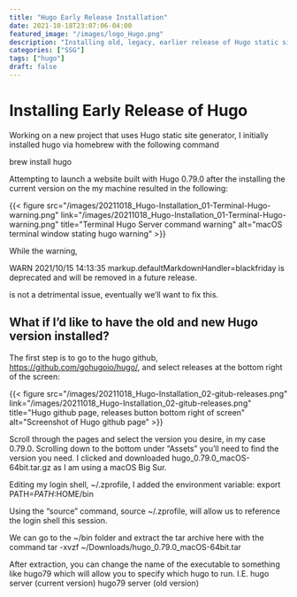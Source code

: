 ```yaml
---
title: "Hugo Early Release Installation"
date: 2021-10-18T23:07:06-04:00
featured_image: "/images/logo_Hugo.png"
description: "Installing old, legacy, earlier release of Hugo static site generator"
categories: ["SSG"]
tags: ["hugo"]
draft: false
---
```



# Installing Early Release of Hugo
Working on a new project that uses Hugo static site generator, I initially installed hugo via homebrew with the following command

brew install hugo

Attempting to launch a website built with Hugo 0.79.0 after the installing the current version on the my machine resulted in the following:

{{< figure src="/images/20211018_Hugo-Installation_01-Terminal-Hugo-warning.png" link="/images/20211018_Hugo-Installation_01-Terminal-Hugo-warning.png" title="Terminal Hugo Server command warning" alt="macOS terminal window stating hugo warning" >}}

While the warning,

WARN 2021/10/15 14:13:35 markup.defaultMarkdownHandler=blackfriday is deprecated and will be removed in a future release. 

is not a detrimental issue, eventually we’ll want to fix this. 

## What if I’d like to have the old and new Hugo version installed?

The first step is to go to the hugo github, https://github.com/gohugoio/hugo/, and select releases at the bottom right of the screen:

{{< figure src="/images/20211018_Hugo-Installation_02-gitub-releases.png" link="/images/20211018_Hugo-Installation_02-gitub-releases.png" title="Hugo github page, releases button bottom right of screen" alt="Screenshot of Hugo github page" >}}


Scroll through the pages and select the version you desire, in my case 0.79.0. Scrolling down to the bottom under “Assets” you’ll need to find the version you need. I clicked and downloaded hugo_0.79.0_macOS-64bit.tar.gz as I am using a macOS Big Sur.

Editing my login shell, ~/.zprofile, I added the environment variable: export PATH=$PATH:$HOME/bin

Using the “source” command, source ~/.zprofile, will allow us to reference the login shell this session.

We can go to the ~/bin folder and extract the tar archive here with the command tar -xvzf ~/Downloads/hugo_0.79.0_macOS-64bit.tar

After extraction, you can change the name of the executable to something like hugo79 which will allow you to specify which hugo to run. I.E.
hugo server (current version)
hugo79 server (old version) 
